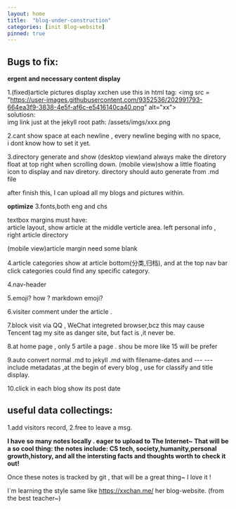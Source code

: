 ```yaml
---
layout: home
title:  "blog-under-construction"
categories: [init Blog-website]
pinned: true
---
```

## Bugs to fix:

**ergent and  necessary content display**

 
1.(fixed)article pictures display
xxchen use this in html tag: \<img src = "https://user-images.githubusercontent.com/9352536/202991793-664ea3f9-3838-4e5f-af6c-e5416140ca40.png" alt="xx">   
solutiosn:  
img link just at the jekyll root path: /assets/imgs/xxx.png  

2.cant show space at each newline , every newline beging with no space,  
i dont know how to set it yet.

3.directory generate and show
(desktop view)and always make the diretory float at top right when scrolling down. 
(mobile view)show a little floating icon to display and nav diretory. 
directory should auto generate from .md file 

after finish this, I can upload all my blogs and pictures within.


**optimize**
3.fonts,both eng and chs

textbox margins must have:     
article layout, show article at the middle verticle area.
left  personal info , right article directory

(mobile view)article margin need some blank

4.article categories  show at  article bottom(分类,归档), and at the top nav bar click categories could find any specific category.

4.nav-header 

5.emoji? how ? markdown emoji?

6.visiter comment under the article .

7.block visit via QQ , WeChat integreted browser,bcz this may cause Tencent tag my site as danger site, but fact is ,it never be.
 
8.at home page , only  5 artile a page .
shou be more like 15 will be prefer

9.auto convert normal .md to jekyll .md
with filename-dates and --- ---  include metadatas ,at the begin of every blog , use for classify and title display.

10.click in each blog show its post date 

## useful data collectings:
1.add visitors record,
2.free to leave a msg.


**I have so many notes locally .
 eager to upload to The Internet~
That will be a so cool thing:
  the notes include:
    CS tech, society,humanity,personal growth,history, and all the intersting facts and thoughts worth to check it out!**

Once these notes is tracked by git , that will be a great thing~ I love it !



I\`m learning the style same like https://xxchan.me/ her blog-website. (from the best teacher~) 


